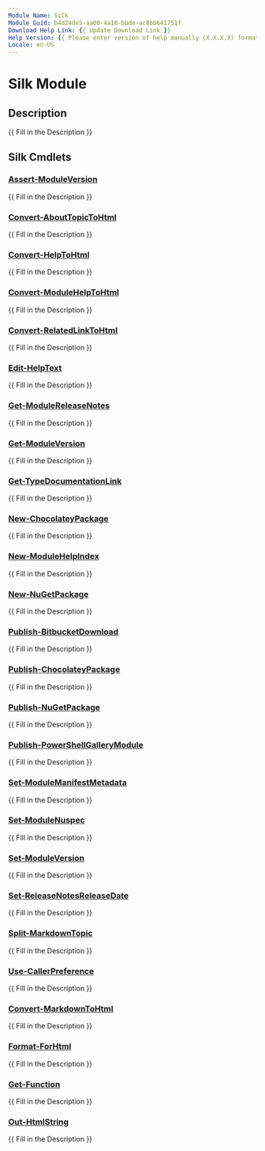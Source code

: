 ```yaml
---
Module Name: Silk
Module Guid: b4d24de5-aa00-4a18-bbde-ac8bb641751f
Download Help Link: {{ Update Download Link }}
Help Version: {{ Please enter version of help manually (X.X.X.X) format }}
Locale: en-US
---
```


# Silk Module
## Description
{{ Fill in the Description }}

## Silk Cmdlets
### [Assert-ModuleVersion](Assert-ModuleVersion.md)
{{ Fill in the Description }}

### [Convert-AboutTopicToHtml](Convert-AboutTopicToHtml.md)
{{ Fill in the Description }}

### [Convert-HelpToHtml](Convert-HelpToHtml.md)
{{ Fill in the Description }}

### [Convert-ModuleHelpToHtml](Convert-ModuleHelpToHtml.md)
{{ Fill in the Description }}

### [Convert-RelatedLinkToHtml](Convert-RelatedLinkToHtml.md)
{{ Fill in the Description }}

### [Edit-HelpText](Edit-HelpText.md)
{{ Fill in the Description }}

### [Get-ModuleReleaseNotes](Get-ModuleReleaseNotes.md)
{{ Fill in the Description }}

### [Get-ModuleVersion](Get-ModuleVersion.md)
{{ Fill in the Description }}

### [Get-TypeDocumentationLink](Get-TypeDocumentationLink.md)
{{ Fill in the Description }}

### [New-ChocolateyPackage](New-ChocolateyPackage.md)
{{ Fill in the Description }}

### [New-ModuleHelpIndex](New-ModuleHelpIndex.md)
{{ Fill in the Description }}

### [New-NuGetPackage](New-NuGetPackage.md)
{{ Fill in the Description }}

### [Publish-BitbucketDownload](Publish-BitbucketDownload.md)
{{ Fill in the Description }}

### [Publish-ChocolateyPackage](Publish-ChocolateyPackage.md)
{{ Fill in the Description }}

### [Publish-NuGetPackage](Publish-NuGetPackage.md)
{{ Fill in the Description }}

### [Publish-PowerShellGalleryModule](Publish-PowerShellGalleryModule.md)
{{ Fill in the Description }}

### [Set-ModuleManifestMetadata](Set-ModuleManifestMetadata.md)
{{ Fill in the Description }}

### [Set-ModuleNuspec](Set-ModuleNuspec.md)
{{ Fill in the Description }}

### [Set-ModuleVersion](Set-ModuleVersion.md)
{{ Fill in the Description }}

### [Set-ReleaseNotesReleaseDate](Set-ReleaseNotesReleaseDate.md)
{{ Fill in the Description }}

### [Split-MarkdownTopic](Split-MarkdownTopic.md)
{{ Fill in the Description }}

### [Use-CallerPreference](Use-CallerPreference.md)
{{ Fill in the Description }}

### [Convert-MarkdownToHtml](Convert-MarkdownToHtml.md)
{{ Fill in the Description }}

### [Format-ForHtml](Format-ForHtml.md)
{{ Fill in the Description }}

### [Get-Function](Get-Function.md)
{{ Fill in the Description }}

### [Out-HtmlString](Out-HtmlString.md)
{{ Fill in the Description }}

